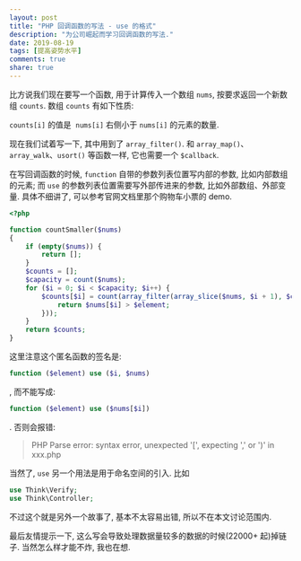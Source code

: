 ```yaml
---
layout: post
title: "PHP 回调函数的写法 - use 的格式"
description: "为公司崛起而学习回调函数的写法."
date: 2019-08-19
tags: [提高姿势水平]
comments: true
share: true
---
```


比方说我们现在要写一个函数, 用于计算传入一个数组 `nums`, 按要求返回一个新数组 `counts`. 数组 `counts` 有如下性质:

`counts[i]` 的值是  `nums[i]` 右侧小于 `nums[i]` 的元素的数量.


现在我们试着写一下, 其中用到了 `array_filter()`. 和 `array_map()`、`array_walk`、`usort()` 等函数一样, 它也需要一个 `$callback`. 

在写回调函数的时候, `function` 自带的参数列表位置写内部的参数, 比如内部数组的元素; 而 `use` 的参数列表位置需要写外部传进来的参数, 比如外部数组、外部变量. 具体不细讲了, 可以参考官网文档里那个购物车小票的 demo.


```php
<?php

function countSmaller($nums)
{
    if (empty($nums)) {
        return [];
    }
    $counts = [];
    $capacity = count($nums);
    for ($i = 0; $i < $capacity; $i++) {
        $counts[$i] = count(array_filter(array_slice($nums, $i + 1), $callback = function ($element) use ($i, $nums) {
            return $nums[$i] > $element;
        }));
    }
    return $counts;
}
```


这里注意这个匿名函数的签名是:

```php
function ($element) use ($i, $nums)
```

, 而不能写成: 


```php
function ($element) use ($nums[$i])
```


. 否则会报错:

> PHP Parse error: syntax error, unexpected '[', expecting ',' or ')' in xxx.php

当然了, `use` 另一个用法是用于命名空间的引入. 比如 

```php
use Think\Verify;
use Think\Controller;
```

不过这个就是另外一个故事了, 基本不太容易出错, 所以不在本文讨论范围内.


最后友情提示一下, 这么写会导致处理数据量较多的数据的时候(22000+ 起)掉链子. 当然怎么样才能不炸, 我也在想.